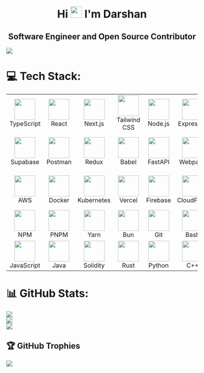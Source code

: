 <h1 align="center">Hi <img src="https://raw.githubusercontent.com/MartinHeinz/MartinHeinz/master/wave.gif" width="30px"> I'm <b>Darshan</b></h1>
<h2 align="center"><b>Software Engineer and Open Source Contributor</b></h2> 
<a href="https://github.com/Meghna-DAS/github-profile-views-counter">
    <img src="https://komarev.com/ghpvc/?username=Darshannaikk">
</a>


# 💻 Tech Stack:
<table align="center">
  <tr>
    <td align="center" width="90"><img src="https://skillicons.dev/icons?i=ts" width="55" height="55" /><br>TypeScript</td>
    <td align="center" width="90"><img src="https://skillicons.dev/icons?i=react" width="55" height="55" /><br>React</td>
    <td align="center" width="90"><img src="https://skillicons.dev/icons?i=nextjs" width="55" height="55" /><br>Next.js</td>
    <td align="center" width="90"><img src="https://skillicons.dev/icons?i=tailwind" width="55" height="55" /><br>Tailwind CSS</td>
    <td align="center" width="90"><img src="https://skillicons.dev/icons?i=nodejs" width="55" height="55" /><br>Node.js</td>
    <td align="center" width="90"><img src="https://skillicons.dev/icons?i=express" width="55" height="55" /><br>Express.js</td>
    <td align="center" width="90"><img src="https://skillicons.dev/icons?i=mongodb" width="55" height="55" /><br>MongoDB</td>
    <td align="center" width="90"><img src="https://skillicons.dev/icons?i=postgres" width="55" height="55" /><br>PostGres</td>
    <td align="center" width="90"><img src="https://skillicons.dev/icons?i=prisma" width="55" height="55" /><br>Prisma</td>
 </tr>
  <tr>
    <td align="center" width="90"><img src="https://skillicons.dev/icons?i=supabase" width="55" height="55" /><br>Supabase</td>
    <td align="center" width="90"><img src="https://skillicons.dev/icons?i=postman" width="55" height="55" /><br>Postman</td>
    <td align="center" width="90"><img src="https://skillicons.dev/icons?i=redux" width="55" height="55" /><br>Redux</td>
     <td align="center" width="90"><img src="https://skillicons.dev/icons?i=babel" width="55" height="55" /><br>Babel</td>
     <td align="center" width="90"><img src="https://skillicons.dev/icons?i=fastapi" width="55" height="55" /><br>FastAPI</td>
    <td align="center" width="90"><img src="https://skillicons.dev/icons?i=webpack" width="55" height="55" /><br>Webpack</td>
    <td align="center" width="90"><img src="https://skillicons.dev/icons?i=redis" width="55" height="55" /><br>Redis</td>
    <td align="center" width="90"><img src="https://skillicons.dev/icons?i=github" width="55" height="55" /><br>GitHub</td>
    <td align="center" width="90"><img src="https://skillicons.dev/icons?i=vscode" width="55" height="55" /><br>VS Code</td>
  </tr>
  <tr>
     <td align="center" width="90"><img src="https://skillicons.dev/icons?i=aws" width="55" height="55" /><br>AWS</td>
    <td align="center" width="90"><img src="https://skillicons.dev/icons?i=docker" width="55" height="55" /><br>Docker</td>
    <td align="center" width="90"><img src="https://skillicons.dev/icons?i=kubernetes" width="55" height="55" /><br>Kubernetes</td>
     <td align="center" width="90"><img src="https://skillicons.dev/icons?i=vercel" width="55" height="55" /><br>Vercel</td>
    <td align="center" width="90"><img src="https://skillicons.dev/icons?i=firebase" width="55" height="55" /><br>Firebase</td>
    <td align="center" width="90"><img src="https://skillicons.dev/icons?i=cloudflare" width="55" height="55" /><br>CloudFlare</td>
    <td align="center" width="90"><img src="https://skillicons.dev/icons?i=appwrite" width="55" height="55" /><br>AppWrite</td>
     <td align="center" width="90"><img src="https://skillicons.dev/icons?i=nginx" width="55" height="55" /><br>Nginx</td>
    <td align="center" width="90"><img src="https://skillicons.dev/icons?i=githubactions" width="55" height="55" /><br>GitHub Actions</td>
  </tr>
  <tr>
     <td align="center" width="90"><img src="https://skillicons.dev/icons?i=npm" width="55" height="55" /><br>NPM</td>
     <td align="center" width="90"><img src="https://skillicons.dev/icons?i=pnpm" width="55" height="55" /><br>PNPM</td>
    <td align="center" width="90"><img src="https://skillicons.dev/icons?i=yarn" width="55" height="55" /><br>Yarn</td>
    <td align="center" width="90"><img src="https://skillicons.dev/icons?i=bun" width="55" height="55" /><br>Bun</td>
    <td align="center" width="90"><img src="https://skillicons.dev/icons?i=git" width="55" height="55" /><br>Git</td>
    <td align="center" width="90"><img src="https://skillicons.dev/icons?i=bash" width="55" height="55" /><br>Bash</td>
    <td align="center" width="90"><img src="https://skillicons.dev/icons?i=powershell" width="55" height="55" /><br>PowerShell</td>
     <td align="center" width="90"><img src="https://skillicons.dev/icons?i=jest" width="55" height="55" /><br>Jest</td>
     <td align="center" width="90"><img src="https://skillicons.dev/icons?i=vitest" width="55" height="55" /><br>Vitest</td>
  </tr>
  <tr>
     <td align="center" width="90"><img src="https://skillicons.dev/icons?i=js" width="55" height="55" /><br>JavaScript</td>
    <td align="center" width="90"><img src="https://skillicons.dev/icons?i=java" width="55" height="55" /><br>Java</td>
    <td align="center" width="90"><img src="https://skillicons.dev/icons?i=solidity" width="55" height="55" /><br>Solidity</td>
    <td align="center" width="90"><img src="https://skillicons.dev/icons?i=rust" width="55" height="55" /><br>Rust</td>
    <td align="center" width="90"><img src="https://skillicons.dev/icons?i=python" width="55" height="55" /><br>Python</td>
    <td align="center" width="90"><img src="https://skillicons.dev/icons?i=cpp" width="55" height="55" /><br>C++</td>
    <td align="center" width="90"><img src="https://skillicons.dev/icons?i=mysql" width="55" height="55" /><br>MySQL</td>
    <td align="center" width="90"><img src="https://skillicons.dev/icons?i=vim" width="55" height="55" /><br>Vim</td>
    <td align="center" width="90"><img src="https://skillicons.dev/icons?i=neovim" width="55" height="55" /><br>NeoVim</td>
  </tr>
</table>

# 📊 GitHub Stats:
![](https://github-readme-stats.vercel.app/api?username=DarshanNaikk&theme=dark&hide_border=false&include_all_commits=false&count_private=false)<br/>
![](https://github-readme-streak-stats.herokuapp.com/?user=DarshanNaikk&theme=dark&hide_border=false)<br/>
![](https://github-readme-stats.vercel.app/api/top-langs/?username=DarshanNaikk&theme=dark&hide_border=false&include_all_commits=false&count_private=false&layout=compact)

## 🏆 GitHub Trophies
![](https://github-profile-trophy.vercel.app/?username=Darshannaikk&theme=radical&no-frame=false&no-bg=true&margin-w=4)

<!-- Proudly created with GPRM ( https://gprm.itsvg.in ) -->
